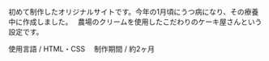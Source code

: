初めて制作したオリジナルサイトです。今年の1月頃にうつ病になり、その療養中に作成しました。　
農場のクリームを使用したこだわりのケーキ屋さんという設定です。

使用言語 / HTML・CSS
　制作期間 / 約2ヶ月
